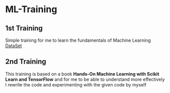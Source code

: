 # ML-Training

## 1st Training
Simple training for me to learn the fundamentals of Machine Learning
[DataSet](https://archive.ics.uci.edu/ml/datasets/Student+Performance)

## 2nd Training
This training is based on a book **Hands-On Machine Learning with Scikit Learn and TensorFlow** and for me to be able to understand more effectively I rewrite the code and experimenting with the given code by myself
